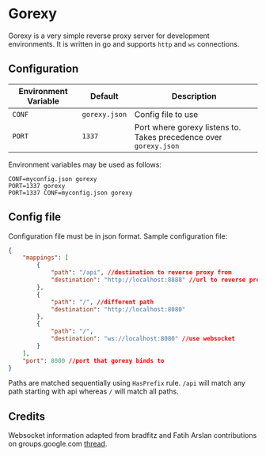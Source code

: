 # Gorexy

Gorexy is a very simple reverse proxy server for development environments. It is written in go and supports `http` and `ws` connections.

## Configuration

Environment Variable | Default       | Description
---------------------|---------------|--------------
`CONF`               | `gorexy.json` | Config file to use
`PORT`               | `1337`        | Port where gorexy listens to. Takes precedence over `gorexy.json`

Environment variables may be used as follows:

```
CONF=myconfig.json gorexy
PORT=1337 gorexy
PORT=1337 CONF=myconfig.json gorexy
```

## Config file
Configuration file must be in json format. Sample configuration file:

```json
{
    "mappings": [
        {
            "path": "/api", //destination to reverse proxy from
            "destination": "http://localhost:8888" //url to reverse proxy to
        },
        {
            "path": "/", //different path
            "destination": "http://localhost:8080"
        },
        {
            "path": "/",
            "destination": "ws://localhost:8080" //use websocket
        }
    ],
    "port": 8000 //port that gorexy binds to
}
```

Paths are matched sequentially using `HasPrefix` rule. `/api` will match any path starting with api whereas `/` will match all paths.

## Credits
Websocket information adapted from bradfitz and Fatih Arslan contributions on groups.google.com [thread](https://groups.google.com/forum/#!topic/golang-nuts/KBx9pDlvFOc).